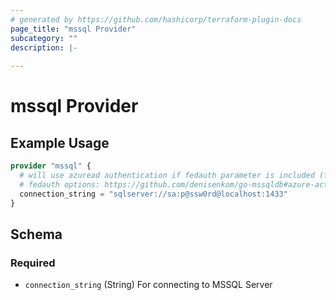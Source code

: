 ```yaml
---
# generated by https://github.com/hashicorp/terraform-plugin-docs
page_title: "mssql Provider"
subcategory: ""
description: |-
  
---
```


# mssql Provider



## Example Usage

```terraform
provider "mssql" {
  # will use azuread authentication if fedauth parameter is included (fedauth=ActiveDirectoryDefault for example)
  # fedauth options: https://github.com/denisenkom/go-mssqldb#azure-active-directory-authentication
  connection_string = "sqlserver://sa:p@ssw0rd@localhost:1433"
}
```

<!-- schema generated by tfplugindocs -->
## Schema

### Required

- `connection_string` (String) For connecting to MSSQL Server
